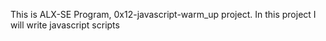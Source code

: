 This is ALX-SE Program, 0x12-javascript-warm_up project.
In this project I will write javascript scripts
